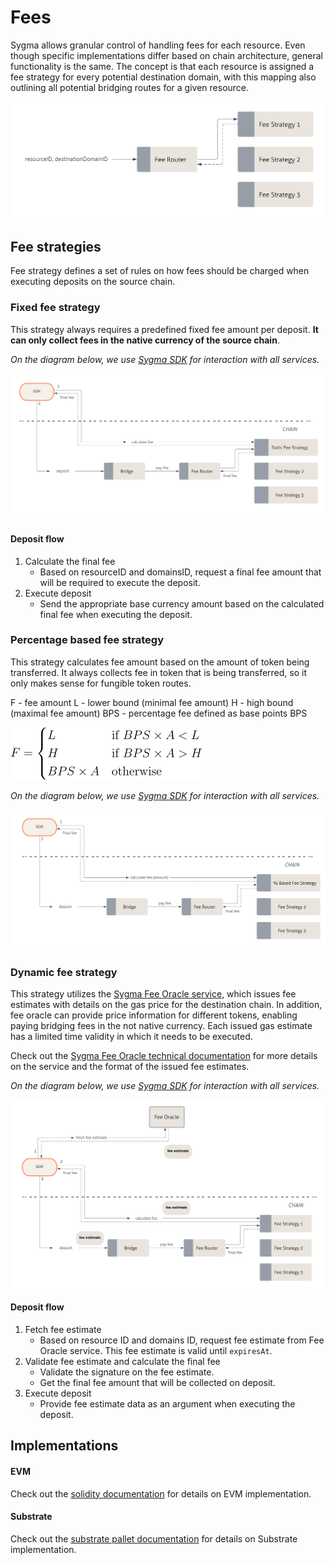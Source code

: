 # Fees

Sygma allows granular control of handling fees for each resource. Even though specific implementations differ based on
chain architecture, general functionality is the same. The concept is that each resource is assigned a fee strategy for
every potential destination domain, with this mapping also outlining all potential bridging routes for a given resource.

![](/docs/resources/fee-router-general.png)

## Fee strategies

Fee strategy defines a set of rules on how fees should be charged when executing deposits on the source chain.

### Fixed fee strategy

This strategy always requires a predefined fixed fee amount per deposit. **It can only collect fees in the native
currency of the source chain**.

*On the diagram below, we use [Sygma SDK](https://github.com/sygmaprotocol/sygma-sdk) for interaction with all services.*

![](/docs/resources/static-fee-general.png)

#### Deposit flow

1) Calculate the final fee
    - Based on resourceID and domainsID, request a final fee amount that will be required to execute the deposit.
2) Execute deposit
    - Send the appropriate base currency amount based on the calculated final fee when executing the deposit.

### Percentage based fee strategy

This strategy calculates fee amount based on the amount of token being transferred. 
It always collects fee in token that is being transferred, so it only makes sense for fungible token routes.

F - fee amount
L - lower bound (minimal fee amount)
H - high bound (maximal fee amount)
BPS - percentage fee defined as base points BPS

![](/docs/resources/equation.png)

*On the diagram below, we use [Sygma SDK](https://github.com/sygmaprotocol/sygma-sdk) for interaction with all services.*

![](/docs/resources/percentage-fee-general.png)


### Dynamic fee strategy

This strategy utilizes the [Sygma Fee Oracle service](https://github.com/sygmaprotocol/sygma-fee-oracle), which issues
fee estimates with details on the gas price for the destination chain. In addition, fee oracle can provide price
information for different tokens, enabling paying bridging fees in the not native currency. Each issued gas estimate has
a limited time validity in which it needs to be executed.

Check out
the [Sygma Fee Oracle technical documentation](https://github.com/sygmaprotocol/sygma-fee-oracle/blob/main/docs/Home.md) for
more details on the service and the format of the issued fee estimates.

*On the diagram below, we use [Sygma SDK](https://github.com/sygmaprotocol/sygma-sdk) for interaction with all services.*

![](/docs/resources/dynamic-fee-general.png)

#### Deposit flow

1) Fetch fee estimate
    - Based on resource ID and domains ID, request fee estimate from Fee Oracle service. This fee estimate is valid
      until `expiresAt`.
2) Validate fee estimate and calculate the final fee
    - Validate the signature on the fee estimate.
    - Get the final fee amount that will be collected on deposit.
3) Execute deposit
    - Provide fee estimate data as an argument when executing the deposit.

## Implementations

#### EVM

Check out the [solidity documentation](https://github.com/sygmaprotocol/sygma-solidity/blob/main/docs/Home.md) for
details on EVM implementation.

#### Substrate

Check out
the [substrate pallet documentation](https://github.com/sygmaprotocol/sygma-substrate-pallets/blob/main/docs/Home.md)
for details on Substrate implementation.


 